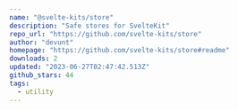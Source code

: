 ```yaml
---
name: "@svelte-kits/store"
description: "Safe stores for SvelteKit"
repo_url: "https://github.com/svelte-kits/store"
author: "devunt"
homepage: "https://github.com/svelte-kits/store#readme"
downloads: 2
updated: "2023-06-27T02:47:42.513Z"
github_stars: 44
tags: 
  - utility
---
```

